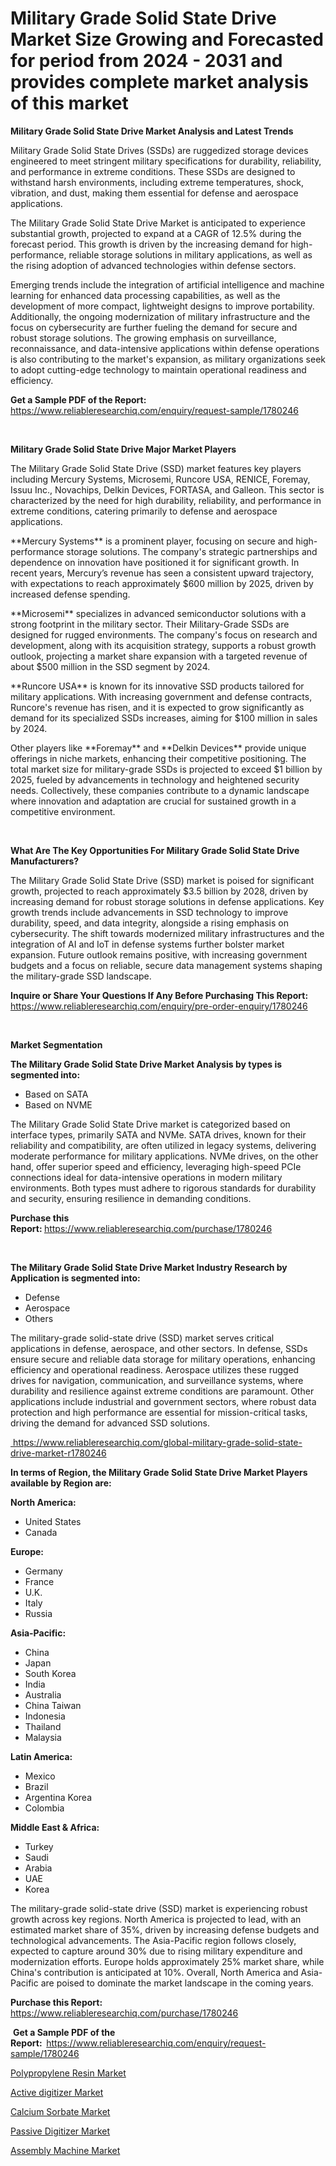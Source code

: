 <p><h1>Military Grade Solid State Drive Market Size Growing and Forecasted for period from 2024 - 2031 and provides complete market analysis of this market</h1></p><p><strong>Military Grade Solid State Drive Market Analysis and Latest Trends</strong></p>
<p><p>Military Grade Solid State Drives (SSDs) are ruggedized storage devices engineered to meet stringent military specifications for durability, reliability, and performance in extreme conditions. These SSDs are designed to withstand harsh environments, including extreme temperatures, shock, vibration, and dust, making them essential for defense and aerospace applications. </p><p>The Military Grade Solid State Drive Market is anticipated to experience substantial growth, projected to expand at a CAGR of 12.5% during the forecast period. This growth is driven by the increasing demand for high-performance, reliable storage solutions in military applications, as well as the rising adoption of advanced technologies within defense sectors. </p><p>Emerging trends include the integration of artificial intelligence and machine learning for enhanced data processing capabilities, as well as the development of more compact, lightweight designs to improve portability. Additionally, the ongoing modernization of military infrastructure and the focus on cybersecurity are further fueling the demand for secure and robust storage solutions. The growing emphasis on surveillance, reconnaissance, and data-intensive applications within defense operations is also contributing to the market's expansion, as military organizations seek to adopt cutting-edge technology to maintain operational readiness and efficiency.</p></p>
<p><strong>Get a Sample PDF of the Report:&nbsp;</strong> <a href="https://www.reliableresearchiq.com/enquiry/request-sample/1780246?utm_campaign=1088&utm_medium=2&utm_source=Github&utm_content=ia&utm_term=19122024&utm_id=military-grade-solid-state-drive">https://www.reliableresearchiq.com/enquiry/request-sample/1780246</a></p>
<p>&nbsp;</p>
<p><strong>Military Grade Solid State Drive Major Market Players</strong></p>
<p><p>The Military Grade Solid State Drive (SSD) market features key players including Mercury Systems, Microsemi, Runcore USA, RENICE, Foremay, Issuu Inc., Novachips, Delkin Devices, FORTASA, and Galleon. This sector is characterized by the need for high durability, reliability, and performance in extreme conditions, catering primarily to defense and aerospace applications.</p><p>**Mercury Systems** is a prominent player, focusing on secure and high-performance storage solutions. The company's strategic partnerships and dependence on innovation have positioned it for significant growth. In recent years, Mercury’s revenue has seen a consistent upward trajectory, with expectations to reach approximately $600 million by 2025, driven by increased defense spending.</p><p>**Microsemi** specializes in advanced semiconductor solutions with a strong footprint in the military sector. Their Military-Grade SSDs are designed for rugged environments. The company's focus on research and development, along with its acquisition strategy, supports a robust growth outlook, projecting a market share expansion with a targeted revenue of about $500 million in the SSD segment by 2024.</p><p>**Runcore USA** is known for its innovative SSD products tailored for military applications. With increasing government and defense contracts, Runcore's revenue has risen, and it is expected to grow significantly as demand for its specialized SSDs increases, aiming for $100 million in sales by 2024.</p><p>Other players like **Foremay** and **Delkin Devices** provide unique offerings in niche markets, enhancing their competitive positioning. The total market size for military-grade SSDs is projected to exceed $1 billion by 2025, fueled by advancements in technology and heightened security needs. Collectively, these companies contribute to a dynamic landscape where innovation and adaptation are crucial for sustained growth in a competitive environment.</p></p>
<p>&nbsp;</p>
<p><strong>What Are The Key Opportunities For Military Grade Solid State Drive Manufacturers?</strong></p>
<p><p>The Military Grade Solid State Drive (SSD) market is poised for significant growth, projected to reach approximately $3.5 billion by 2028, driven by increasing demand for robust storage solutions in defense applications. Key growth trends include advancements in SSD technology to improve durability, speed, and data integrity, alongside a rising emphasis on cybersecurity. The shift towards modernized military infrastructures and the integration of AI and IoT in defense systems further bolster market expansion. Future outlook remains positive, with increasing government budgets and a focus on reliable, secure data management systems shaping the military-grade SSD landscape.</p></p>
<p><strong>Inquire or Share Your Questions If Any Before Purchasing This Report:</strong> <a href="https://www.reliableresearchiq.com/enquiry/pre-order-enquiry/1780246?utm_campaign=1088&utm_medium=2&utm_source=Github&utm_content=ia&utm_term=19122024&utm_id=military-grade-solid-state-drive">https://www.reliableresearchiq.com/enquiry/pre-order-enquiry/1780246</a></p>
<p>&nbsp;</p>
<p><strong>Market Segmentation</strong></p>
<p><strong>The Military Grade Solid State Drive Market Analysis by types is segmented into:</strong></p>
<p><ul><li>Based on SATA</li><li>Based on NVME</li></ul></p>
<p><p>The Military Grade Solid State Drive market is categorized based on interface types, primarily SATA and NVMe. SATA drives, known for their reliability and compatibility, are often utilized in legacy systems, delivering moderate performance for military applications. NVMe drives, on the other hand, offer superior speed and efficiency, leveraging high-speed PCIe connections ideal for data-intensive operations in modern military environments. Both types must adhere to rigorous standards for durability and security, ensuring resilience in demanding conditions.</p></p>
<p><strong>Purchase this Report:&nbsp;</strong><a href="https://www.reliableresearchiq.com/purchase/1780246?utm_campaign=1088&utm_medium=2&utm_source=Github&utm_content=ia&utm_term=19122024&utm_id=military-grade-solid-state-drive">https://www.reliableresearchiq.com/purchase/1780246</a></p>
<p>&nbsp;</p>
<p><strong>The Military Grade Solid State Drive Market Industry Research by Application is segmented into:</strong></p>
<p><ul><li>Defense</li><li>Aerospace</li><li>Others</li></ul></p>
<p><p>The military-grade solid-state drive (SSD) market serves critical applications in defense, aerospace, and other sectors. In defense, SSDs ensure secure and reliable data storage for military operations, enhancing efficiency and operational readiness. Aerospace utilizes these rugged drives for navigation, communication, and surveillance systems, where durability and resilience against extreme conditions are paramount. Other applications include industrial and government sectors, where robust data protection and high performance are essential for mission-critical tasks, driving the demand for advanced SSD solutions.</p></p>
<p><a href="https://www.reliableresearchiq.com/global-military-grade-solid-state-drive-market-r1780246?utm_campaign=1088&utm_medium=2&utm_source=Github&utm_content=ia&utm_term=19122024&utm_id=military-grade-solid-state-drive">&nbsp;https://www.reliableresearchiq.com/global-military-grade-solid-state-drive-market-r1780246</a></p>
<p><strong>In terms of Region, the Military Grade Solid State Drive Market Players available by Region are:</strong></p>
<p>
    <p> <strong> North America: </strong>
        <ul>
            <li>United States</li>
            <li>Canada</li>
        </ul>
        </p> 
    <p> <strong> Europe: </strong>
        <ul>
            <li>Germany</li>
            <li>France</li>
            <li>U.K.</li>
            <li>Italy</li>
            <li>Russia</li>
        </ul>
        </p> 
    <p> <strong> Asia-Pacific: </strong>
        <ul>
            <li>China</li>
            <li>Japan</li>
            <li>South Korea</li>
            <li>India</li>
            <li>Australia</li>
            <li>China Taiwan</li>
            <li>Indonesia</li>
            <li>Thailand</li>
            <li>Malaysia</li>
        </ul>
        </p> 
    <p> <strong> Latin America: </strong>
        <ul>
            <li>Mexico</li>
            <li>Brazil</li>
            <li>Argentina Korea</li>
            <li>Colombia</li>
        </ul>
        </p> 
    <p> <strong> Middle East & Africa: </strong>
        <ul>
            <li>Turkey</li>
            <li>Saudi</li>
            <li>Arabia</li>
            <li>UAE</li>
            <li>Korea</li>
        </ul>
    </p>
    </p>
<p><p>The military-grade solid-state drive (SSD) market is experiencing robust growth across key regions. North America is projected to lead, with an estimated market share of 35%, driven by increasing defense budgets and technological advancements. The Asia-Pacific region follows closely, expected to capture around 30% due to rising military expenditure and modernization efforts. Europe holds approximately 25% market share, while China's contribution is anticipated at 10%. Overall, North America and Asia-Pacific are poised to dominate the market landscape in the coming years.</p></p>
<p><strong>Purchase this Report: </strong><a href="https://www.reliableresearchiq.com/purchase/1780246?utm_campaign=1088&utm_medium=2&utm_source=Github&utm_content=ia&utm_term=19122024&utm_id=military-grade-solid-state-drive">https://www.reliableresearchiq.com/purchase/1780246</a></p>
<p>&nbsp;<strong>Get a Sample PDF of the Report:&nbsp;&nbsp;</strong><a href="https://www.reliableresearchiq.com/enquiry/request-sample/1780246?utm_campaign=1088&utm_medium=2&utm_source=Github&utm_content=ia&utm_term=19122024&utm_id=military-grade-solid-state-drive">https://www.reliableresearchiq.com/enquiry/request-sample/1780246</a></p>
<p><strong></strong></p>
<p><p><a href="https://www.linkedin.com/pulse/p-factrackr-ho6he?utm_campaign=1088&utm_medium=2&utm_source=Github&utm_content=ia&utm_term=19122024&utm_id=military-grade-solid-state-drive">Polypropylene Resin Market</a></p><p><a href="https://www.linkedin.com/pulse/active-digitizer-market-trends-report-industry-analysis-including-kjncf?utm_campaign=1088&utm_medium=2&utm_source=Github&utm_content=ia&utm_term=19122024&utm_id=military-grade-solid-state-drive">Active digitizer Market</a></p><p><a href="https://www.linkedin.com/pulse/c-glance-reports-anmec?utm_campaign=1088&utm_medium=2&utm_source=Github&utm_content=ia&utm_term=19122024&utm_id=military-grade-solid-state-drive">Calcium Sorbate Market</a></p><p><a href="https://www.linkedin.com/pulse/detailed-passive-digitizer-market-analysis-2024-2031-size-c56je?utm_campaign=1088&utm_medium=2&utm_source=Github&utm_content=ia&utm_term=19122024&utm_id=military-grade-solid-state-drive">Passive Digitizer Market</a></p><p><a href="https://www.linkedin.com/pulse/comprehensive-review-assembly-machine-market-includingmarket-rm37f?utm_campaign=1088&utm_medium=2&utm_source=Github&utm_content=ia&utm_term=19122024&utm_id=military-grade-solid-state-drive">Assembly Machine Market</a></p></p>